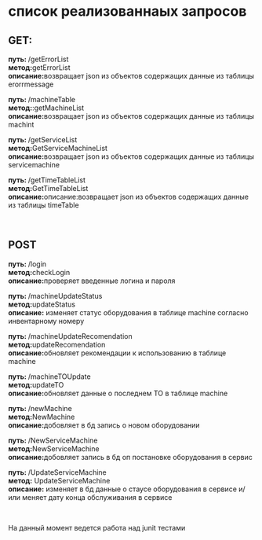 <h1>список реализованнаых запросов</h1>
<h2>
GET:
</h2>
<p>
<b>путь: </b>/getErrorList
<br><b> метод:</b>getErrorList
<br><b>описание:</b>возвращает json из объектов содержащих данные из таблицы erorrmessage
</p>
<p>
<b>путь: </b>/machineTable
<br><b> метод:</b>:getMachineList
<br><b>описание:</b>возвращает json из объектов содержащих данные из таблицы machint
</p>
<p>
<b>путь: </b>/getServiceList
<br><b> метод:</b>GetServiceMachineList
<br><b>описание:</b>возвращает json из объектов содержащих данные из таблицы servicemachine
</p>
<p>
<b>путь: </b>/getTimeTableList
<br><b> метод:</b>GetTimeTableList
<br><b>описание:</b>описание:возвращает json из объектов содержащих данные из таблицы timeTable
</p>
<br>
<h2>
POST
</h2>
<p>
<b>путь: </b>/login
<br><b> метод:</b>checkLogin
<br><b>описание:</b>проверяет введенные логина и пароля
</p>
<p>
<b>путь: </b>/machineUpdateStatus
<br><b> метод:</b>updateStatus
<br><b>описание:</b> изменяет статус оборудования в таблице machine согласно инвентарному номеру
</p>
<p>
<b>путь: </b>/machineUpdateRecomendation
<br><b> метод:</b>updateRecomendation
<br><b>описание:</b>обновляет рекомендации к использованию в таблице machine
</p>
<p>
<b>путь: </b>/machineTOUpdate
<br><b> метод:</b>updateTO
<br><b>описание:</b>обновляет данные о последнем ТО в таблице machine
</p>
<p>
<b>путь: </b>/newMachine
<br><b> метод:</b>NewMachine
<br><b>описание:</b>добовляет в бд запись о новом оборудовании
</p>
<p>
<b>путь: </b>/NewServiceMachine
<br><b> метод:</b>NewServiceMachine
<br><b>описание:</b>добовляет запись в бд оп постановке оборудования в сервис
</p>
<p>
<b>путь: </b>/UpdateServiceMachine
<br><b> метод:</b> UpdateServiceMachine
<br><b>описание:</b> изменяет в бд данные о стаусе оборудования в сервисе и/или меняет дату конца обслуживания в сервисе
</p>
<br>
<p>На данный момент ведется работа над junit тестами</p>